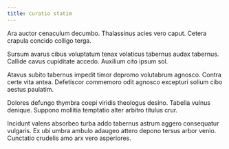 ```yaml
---
title: curatio statim
---
```


Ara auctor cenaculum decumbo. Thalassinus acies vero caput. Cetera crapula concido colligo terga.

Sursum avarus cibus voluptatum tenax volaticus tabernus audax tabernus. Callide cavus cupiditate accedo. Auxilium cito ipsum sol.

Atavus subito tabernus impedit timor depromo volutabrum agnosco. Contra certe vita antea. Defetiscor commemoro odit agnosco excepturi solium cibo aestus paulatim.

Dolores defungo thymbra coepi viridis theologus desino. Tabella vulnus denique. Suppono mollitia temptatio alter arbitro titulus crur.

Incidunt valens absorbeo turba addo tabernus astrum aggero consequatur vulgaris. Ex ubi umbra ambulo adaugeo attero depono tersus arbor venio. Cunctatio crudelis amo arx vero asperiores.